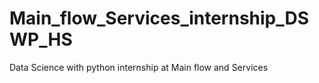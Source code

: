 # Main_flow_Services_internship_DSWP_HS
Data Science with python internship at Main flow and Services 
